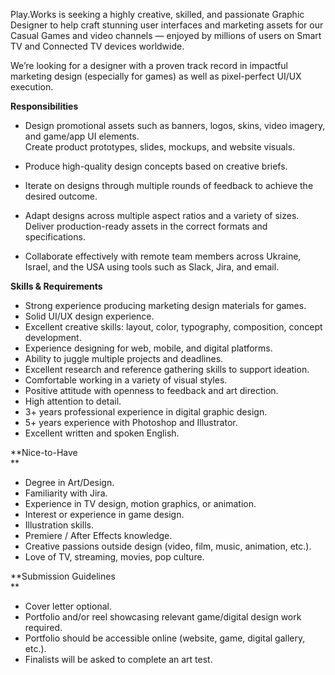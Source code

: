 Play.Works is seeking a highly creative, skilled, and passionate Graphic
Designer to help craft stunning user interfaces and marketing assets for our
Casual Games and video channels — enjoyed by millions of users on Smart TV and
Connected TV devices worldwide.

We’re looking for a designer with a proven track record in impactful marketing
design (especially for games) as well as pixel-perfect UI/UX execution.  
  
**Responsibilities**

  * Design promotional assets such as banners, logos, skins, video imagery, and game/app UI elements.  
Create product prototypes, slides, mockups, and website visuals.

  * Produce high-quality design concepts based on creative briefs.
  * Iterate on designs through multiple rounds of feedback to achieve the desired outcome.
  * Adapt designs across multiple aspect ratios and a variety of sizes.  
Deliver production-ready assets in the correct formats and specifications.

  * Collaborate effectively with remote team members across Ukraine, Israel, and the USA using tools such as Slack, Jira, and email.

**Skills & Requirements**

  * Strong experience producing marketing design materials for games.
  * Solid UI/UX design experience.
  * Excellent creative skills: layout, color, typography, composition, concept development.
  * Experience designing for web, mobile, and digital platforms.
  * Ability to juggle multiple projects and deadlines.
  * Excellent research and reference gathering skills to support ideation.
  * Comfortable working in a variety of visual styles.
  * Positive attitude with openness to feedback and art direction.
  * High attention to detail.
  * 3+ years professional experience in digital graphic design.
  * 5+ years experience with Photoshop and Illustrator.
  * Excellent written and spoken English. 

**Nice-to-Have  
**

  * Degree in Art/Design.
  * Familiarity with Jira.
  * Experience in TV design, motion graphics, or animation.
  * Interest or experience in game design.
  * Illustration skills.
  * Premiere / After Effects knowledge.
  * Creative passions outside design (video, film, music, animation, etc.).
  * Love of TV, streaming, movies, pop culture.

**Submission Guidelines  
**

  * Cover letter optional.
  * Portfolio and/or reel showcasing relevant game/digital design work required.
  * Portfolio should be accessible online (website, game, digital gallery, etc.).
  * Finalists will be asked to complete an art test.